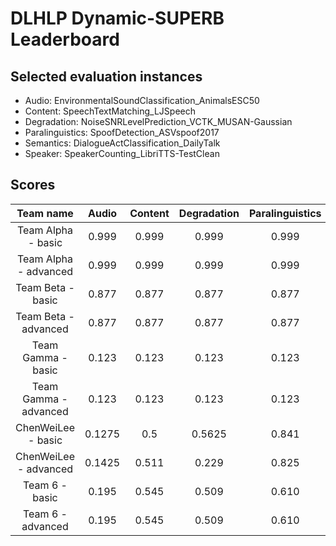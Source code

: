 # DLHLP Dynamic-SUPERB Leaderboard


## Selected evaluation instances
- Audio: EnvironmentalSoundClassification_AnimalsESC50
- Content: SpeechTextMatching_LJSpeech
- Degradation: NoiseSNRLevelPrediction_VCTK_MUSAN-Gaussian
- Paralinguistics: SpoofDetection_ASVspoof2017
- Semantics: DialogueActClassification_DailyTalk
- Speaker: SpeakerCounting_LibriTTS-TestClean

## Scores

| Team name     | Audio  | Content   | Degradation   | Paralinguistics | Semantics | Speaker |
|:-------------:|:------:|:---------:|:-------------:|:---------------:|:--------:|:-------:|
| Team Alpha - basic    | 0.999    | 0.999      | 0.999           | 0.999            | 0.999 | 0.999    |
| Team Alpha - advanced    | 0.999    | 0.999      | 0.999           | 0.999            | 0.999 | 0.999    |
| Team Beta - basic     | 0.877     | 0.877     | 0.877      | 0.877             | 0.877     | 0.877   |
| Team Beta - advanced     | 0.877     | 0.877     | 0.877      | 0.877             | 0.877     | 0.877   |
| Team Gamma - basic    | 0.123    | 0.123     | 0.123          | 0.123        | 0.123      | 0.123     |
| Team Gamma - advanced    | 0.123    | 0.123     | 0.123          | 0.123        | 0.123      | 0.123     |
| ChenWeiLee - basic    | 0.1275    | 0.5     | 0.5625          | 0.841        | 0.4865      | 0.426     |
| ChenWeiLee - advanced    | 0.1425    | 0.511     | 0.229          | 0.825        | 0.2845      | 0.221     |
| Team 6 - basic    | 0.195    | 0.545     | 0.509          | 0.610        | 0.505      | 0.546     |
| Team 6 - advanced    | 0.195    | 0.545     | 0.509          | 0.610        | 0.505      | 0.546     |
